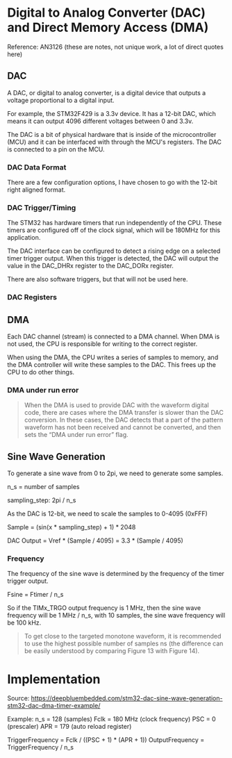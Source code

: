 # Digital to Analog Converter (DAC) and Direct Memory Access (DMA)

Reference: AN3126 (these are notes, not unique work, a lot of direct quotes here)

## DAC
A DAC, or digital to analog converter, is a digital device that outputs a voltage proportional to a digital input.

For example, the STM32F429 is a 3.3v device. It has a 12-bit DAC, which means it can output 4096 different voltages between 0 and 3.3v.

The DAC is a bit of physical hardware that is inside of the microcontroller (MCU) and it can be interfaced with through the MCU's registers. The DAC is connected to a pin on the MCU.

### DAC Data Format
There are a few configuration options, I have chosen to go with the 12-bit right aligned format.

### DAC Trigger/Timing
The STM32 has hardware timers that run independently of the CPU. These timers are configured off of the clock signal, which will be 180MHz for this application.

The DAC interface can be configured to detect a rising edge on a selected timer trigger output. When this trigger is detected, the DAC will output the value in the DAC_DHRx register to the DAC_DORx register.

There are also software triggers, but that will not be used here.

### DAC Registers

## DMA
Each DAC channel (stream) is connected to a DMA channel. When DMA is not used, the CPU is responsible for writing to the correct register.

When using the DMA, the CPU writes a series of samples to memory, and the DMA controller will write these samples to the DAC. This frees up the CPU to do other things.

### DMA under run error
> When the DMA is used to provide DAC with the waveform digital code, there are cases where the DMA transfer is slower than the DAC conversion. In these cases, the DAC detects that a part of the pattern waveform has not been received and cannot be converted, and then sets the “DMA under run error” flag.

## Sine Wave Generation
To generate a sine wave from 0 to 2pi, we need to generate some samples.

n_s = number of samples

sampling_step: 2pi / n_s

As the DAC is 12-bit, we need to scale the samples to 0-4095 (0xFFF)

Sample = (sin(x * sampling_step) + 1) * 2048

DAC Output = Vref * (Sample / 4095) = 3.3 * (Sample / 4095)

### Frequency
The frequency of the sine wave is determined by the frequency of the timer trigger output.

Fsine = Ftimer / n_s

So if the TIMx_TRGO output frequency is 1 MHz, then the sine wave frequency will be 1 MHz / n_s, with 10 samples, the sine wave frequency will be 100 kHz.

> To get close to the targeted monotone waveform, it is recommended to use the highest possible number of samples ns (the difference can be easily understood by comparing Figure 13 with Figure 14).

# Implementation

Source: https://deepbluembedded.com/stm32-dac-sine-wave-generation-stm32-dac-dma-timer-example/

Example:
n_s = 128 (samples)
Fclk = 180 MHz (clock frequency)
PSC = 0 (prescaler)
APR = 179 (auto reload register)

TriggerFrequency = Fclk / ((PSC + 1) * (APR + 1))
OutputFrequency = TriggerFrequency / n_s